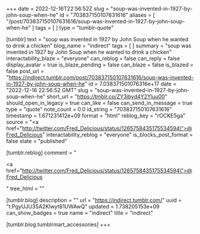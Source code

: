 +++
date = 2022-12-16T22:56:52Z
slug = "soup-was-invented-in-1927-by-john-soup-when-he"
id = "703837150107631616"
aliases = [ "/post/703837150107631616/soup-was-invented-in-1927-by-john-soup-when-he" ]
tags = [ ]
type = "tumblr-quote"

[tumblr]
text = "soup was invented in 1927 by John Soup when he wanted to drink a chicken"
blog_name = "indirect"
tags = [ ]
summary = "soup was invented in 1927 by John Soup when he wanted to drink a chicken"
interactability_blaze = "everyone"
can_reblog = false
can_reply = false
display_avatar = true
is_blaze_pending = false
can_blaze = false
is_blazed = false
post_url = "https://indirect.tumblr.com/post/703837150107631616/soup-was-invented-in-1927-by-john-soup-when-he"
id = 7.038371501076316e+17
date = "2022-12-16 22:56:52 GMT"
slug = "soup-was-invented-in-1927-by-john-soup-when-he"
short_url = "https://tmblr.co/ZY3jbyd4Y2Yluu00"
should_open_in_legacy = true
can_like = false
can_send_in_message = true
type = "quote"
note_count = 0.0
id_string = "703837150107631616"
timestamp = 1.671231412e+09
format = "html"
reblog_key = "rOCKE5ga"
source = "<a href=\"http://twitter.com/Fred_Delicious/status/1265758435175534594\">@Fred_Delicious</a>"
interactability_reblog = "everyone"
is_blocks_post_format = false
state = "published"

[tumblr.reblog]
comment = "<p><a href=\"http://twitter.com/Fred_Delicious/status/1265758435175534594\">@Fred_Delicious</a></p>"
tree_html = ""

[tumblr.blog]
description = ""
url = "https://indirect.tumblr.com/"
uuid = "t:PgyUJU3SA2Klwyt81UWAwQ"
updated = 1.738205153e+09
can_show_badges = true
name = "indirect"
title = "indirect"

[tumblr.blog.tumblrmart_accessories]
+++
